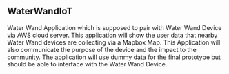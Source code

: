 ## WaterWandIoT

Water Wand Application which is supposed to pair with Water Wand Device via AWS cloud server. This application will show the user data that nearby Water Wand devices are collecting via a Mapbox Map. This Application will also communicate the purpose of the device and the impact to the community. The application will use dummy data for the final prototype but should be able to interface with the Water Wand Device.

